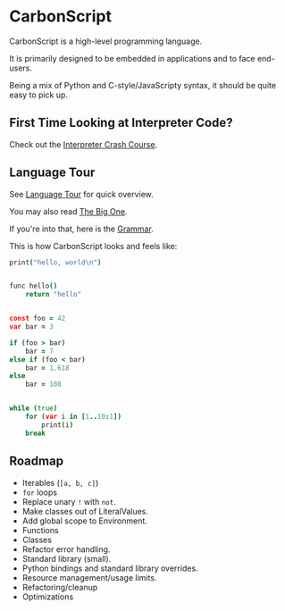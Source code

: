 # CarbonScript

CarbonScript is a high-level programming language.

It is primarily designed to be embedded in applications and to face
end-users.

Being a mix of Python and C-style/JavaScripty syntax, it should be quite
easy to pick up.

## First Time Looking at Interpreter Code?

Check out the
[Interpreter Crash Course](docs/interpreter-crash-course.md).

## Language Tour

See [Language Tour](docs/language-tour.md) for quick overview.

You may also read [The Big One](tests/fixtures/the_big_one.cbn).

If you're into that, here is the [Grammar](docs/grammar.md).

This is how CarbonScript looks and feels like:

```coffee
print("hello, world\n")


func hello()
    return "hello"


const foo = 42
var bar = 3

if (foo > bar)
    bar = 7
else if (foo < bar)
    bar = 1.618
else
    bar = 108


while (true)
    for (var i in [1..10:1])
        print(i)
    break
```

## Roadmap

- Iterables (`[a, b, c]`)
- `for` loops
- Replace unary `!` with `not`.
- Make classes out of LiteralValues.
- Add global scope to Environment.
- Functions
- Classes
- Refactor error handling.
- Standard library (small).
- Python bindings and standard library overrides.
- Resource management/usage limits.
- Refactoring/cleanup
- Optimizations
